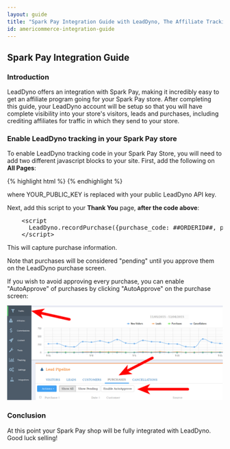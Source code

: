 ```yaml
---
layout: guide
title: "Spark Pay Integration Guide with LeadDyno, The Affiliate Tracking Software & Online Marketing System"
id: americommerce-integration-guide
---
```


## Spark Pay Integration Guide

### Introduction

LeadDyno offers an integration with Spark Pay, making it incredibly easy to get an affiliate program going for
your Spark Pay store. After completing this guide, your LeadDyno account will be setup so that you will have complete
visibility into your store's visitors, leads and purchases, including crediting affiliates for traffic in which they
send to your store.

### Enable LeadDyno tracking in your Spark Pay store ###

To enable LeadDyno tracking code in your Spark Pay Store, you will need to add two different javascript
blocks to your site.  First, add the following on **All Pages**:

{% highlight html %}
    <script type="text/javascript" src="https://static.leaddyno.com/js"></script>
    <script>
      LeadDyno.key = "YOUR_PUBLIC_KEY";
      LeadDyno.recordVisit();
      LeadDyno.autoWatch();
    </script>
{% endhighlight %}

where YOUR_PUBLIC_KEY is replaced with your public LeadDyno API key.

Next, add this script to your **Thank You** page, **after the code above**:

<pre class="prettyprint">
    &lt;script
      LeadDyno.recordPurchase({purchase_code: ##ORDERID##, purchase_amount: ##ORDERSUBTOTAL##);
    &lt;/script>
</pre>

This will capture purchase information.

Note that purchases will be considered "pending" until you approve them on the LeadDyno purchase screen.

If you wish to avoid approving every purchase, you can enable "AutoApprove" of purchases by clicking
"AutoApprove" on the purchase screen:

![AmeriCommerce Autoapprove](img/americommerce-autoapprove.png)

### Conclusion ###

At this point your Spark Pay shop will be fully integrated with LeadDyno. Good luck selling!
